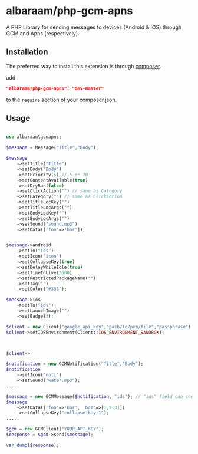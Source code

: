 # albaraam/php-gcm-apns

A PHP Library for sending messages to devices (Android & IOS) through GCM and Apns (respectively).


Installation
------------

The preferred way to install this extension is through [composer](http://getcomposer.org/download/).

add

```json
"albaraam/php-gcm-apns": "dev-master"
```

to the `require` section of your composer.json.


Usage
------------

```php

use albaraam\gcmapns;

$message = Message("Title","Body");

$message
	->setTitle("Title")
	->setBody("Body")
	->setPriority(5) // 5 or 10
	->setContentAvailable(true)
	->setDryRun(false)
	->setClickAction("") // same as Category
	->setCategory("") // same as ClickAction
	->setTitleLocKey("")
	->setTitleLocArgs("")
	->setBodyLocKey("")
	->setBodyLocArgs("")
	->setSound("sound.mp3")
	->setData(['foo'=>'bar']);


$message->android
	->setTo("ids")
	->setIcon("icon")
	->setCollapseKey(true)
	->setDelayWhileIdle(true)
	->setTimeToLive(3600)
	->setRestrictedPackageName("")
	->setTag("")
	->setColor("#333");

$message->ios
	->setTo("ids")
	->setLaunchImage("")
	->setBadge(3);

$client = new Client("google_api_key","path/to/pem/file","passphrase");
$client->setIOSEnvironment(Client::IOS_ENVIRONMENT_SANDBOX);



$client->

$notification = new GCMNotification("Title","Body");
$notification
	->setIcon("noti")
	->setSound("water.mp3");
.....

$message = new GCMMessage($notification, "ids"); // "ids" field can contain a array/single registration token or a topic key
$message
	->setData(['foo'=>'bar', 'baz'=>[1,2,3]])
	->setCollapseKey("collapse-key-1");
.....

$gcm = new GCMClient("YOUR_API_KEY"); 
$response = $gcm->send($message);

var_dump($response);

```